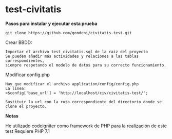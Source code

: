 test-civitatis
=========

**Pasos para instalar y ejecutar esta prueba** 

    git clone https://github.com/gondeni/civitatis-test.git
        
Crear BBDD:

    Importar el archivo test_civitatis.sql de la raiz del proyecto
    Se pueden añadir más actividades y relaciones a las tablas correspondientes,
    siempre respetando el modelo de datos para su correcto funcionamiento.

Modificar config.php
    
    Hay que modificar el archivo application/config/config.php
    La linea:
    >$config['base_url'] = 'http://localhost/civ/civitatis-test/';
    
    Sustituir la url con la ruta correspondiente del directorio donde se
    clone el proyecto.
    
    
**Notas**

He utilizado codeigniter como framework de PHP para la realización de este test 
Requiere PHP 7.1
